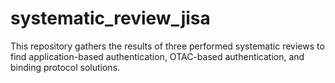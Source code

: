 # systematic_review_jisa
This repository gathers the results of three performed systematic reviews to find application-based authentication, OTAC-based authentication, and binding protocol solutions.
